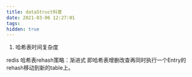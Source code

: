 ```yaml
---
title: dataStruct科普
date: 2021-03-06 12:27:01
tags:
hidden: true
---
```


1. 哈希表时间复杂度

redis 哈希表rehash策略：渐进式 即哈希表增删改查再同时执行一个Entry的rehash移动到新的table上。

